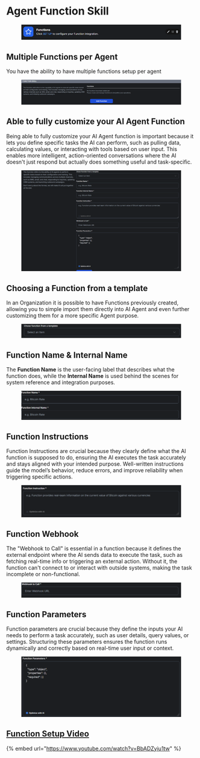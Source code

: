 # Agent Function Skill

<figure><img src="../../.gitbook/assets/image (42) (1).png" alt=""><figcaption></figcaption></figure>

## Multiple Functions per Agent

You have the ability to have multiple functions setup per agent

<figure><img src="../../.gitbook/assets/image (36) (1).png" alt=""><figcaption></figcaption></figure>

## Able to fully customize your AI Agent Function

Being able to fully customize your AI Agent function is important because it lets you define specific tasks the AI can perform, such as pulling data, calculating values, or interacting with tools based on user input. This enables more intelligent, action-oriented conversations where the AI doesn't just respond but actually does something useful and task-specific.

<figure><img src="../../.gitbook/assets/image (37) (1).png" alt=""><figcaption></figcaption></figure>

## Choosing a Function from a template

In an Organization it is possible to have Functions previously created, allowing you to simple import them directly into AI Agent and even further customizing them for a more specific Agent purpose.

<figure><img src="../../.gitbook/assets/image (38) (1).png" alt=""><figcaption></figcaption></figure>

## Function Name & Internal Name

The **Function Name** is the user-facing label that describes what the function does, while the **Internal Name** is used behind the scenes for system reference and integration purposes.

<figure><img src="../../.gitbook/assets/50a9ccde-c06a-4d22-bc27-7bc3b721fc94 (1).png" alt=""><figcaption></figcaption></figure>

## Function Instructions

Function Instructions are crucial because they clearly define what the AI function is supposed to do, ensuring the AI executes the task accurately and stays aligned with your intended purpose. Well-written instructions guide the model’s behavior, reduce errors, and improve reliability when triggering specific actions.

<figure><img src="../../.gitbook/assets/image (39) (1).png" alt=""><figcaption></figcaption></figure>

## Function Webhook

The "Webhook to Call" is essential in a function because it defines the external endpoint where the AI sends data to execute the task, such as fetching real-time info or triggering an external action. Without it, the function can't connect to or interact with outside systems, making the task incomplete or non-functional.

<figure><img src="../../.gitbook/assets/image (40) (1).png" alt=""><figcaption></figcaption></figure>

## Function Parameters

Function parameters are crucial because they define the inputs your AI needs to perform a task accurately, such as user details, query values, or settings. Structuring these parameters ensures the function runs dynamically and correctly based on real-time user input or context.

<figure><img src="../../.gitbook/assets/image (41) (1).png" alt=""><figcaption></figcaption></figure>

## [Function Setup Video](https://www.youtube.com/watch?v=BbADZyiu1tw)

{% embed url="https://www.youtube.com/watch?v=BbADZyiu1tw" %}
